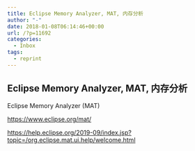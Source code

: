 ```yaml
---
title: Eclipse Memory Analyzer, MAT, 内存分析
author: "-"
date: 2018-01-08T06:14:46+00:00
url: /?p=11692
categories:
  - Inbox
tags:
  - reprint
---
```

## Eclipse Memory Analyzer, MAT, 内存分析

Eclipse Memory Analyzer (MAT)

<https://www.eclipse.org/mat/>
  
<https://help.eclipse.org/2019-09/index.jsp?topic=/org.eclipse.mat.ui.help/welcome.html>
